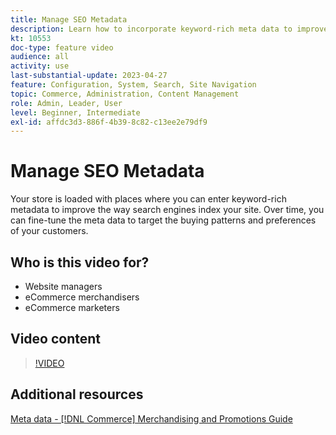 ```yaml
---
title: Manage SEO Metadata
description: Learn how to incorporate keyword-rich meta data to improve the way search engines index your site.
kt: 10553
doc-type: feature video
audience: all
activity: use
last-substantial-update: 2023-04-27
feature: Configuration, System, Search, Site Navigation
topic: Commerce, Administration, Content Management
role: Admin, Leader, User
level: Beginner, Intermediate
exl-id: affdc3d3-886f-4b39-8c82-c13ee2e79df9
---
```

# Manage SEO Metadata

Your store is loaded with places where you can enter keyword-rich metadata to improve the way search engines index your site. Over time, you can fine-tune the meta data to target the buying patterns and preferences of your customers.

## Who is this video for?

- Website managers
- eCommerce merchandisers
- eCommerce marketers

## Video content

>[!VIDEO](https://video.tv.adobe.com/v/343750?quality=12&learn=on)

## Additional resources

[Meta data - [!DNL Commerce] Merchandising and Promotions Guide](https://experienceleague.adobe.com/docs/commerce-admin/marketing/seo/meta-data.html)
